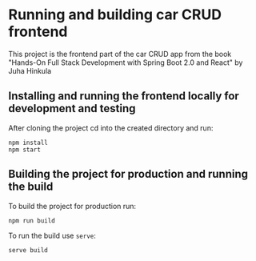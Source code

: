 # Running and building car CRUD frontend

This project is the frontend part of the car CRUD app from the book "Hands-On Full Stack Development with Spring Boot 2.0 and React" by Juha Hinkula

## Installing and running the frontend locally for development and testing

After cloning the project cd into the created directory and run:

```
npm install
npm start
```


## Building the project for production and running the build

To build the project for production run:

```
npm run build
```

To run the build use ```serve```:

```
serve build
```
